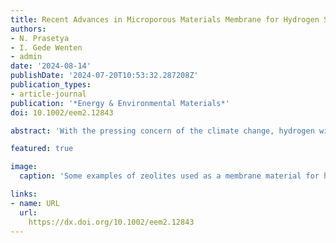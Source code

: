 ```yaml
---
title: Recent Advances in Microporous Materials Membrane for Hydrogen Separation against Light Gases
authors:
- N. Prasetya
- I. Gede Wenten
- admin
date: '2024-08-14'
publishDate: '2024-07-20T10:53:32.287208Z'
publication_types:
- article-journal
publication: '*Energy & Environmental Materials*'
doi: 10.1002/eem2.12843

abstract: 'With the pressing concern of the climate change, hydrogen will undoubtedly play an essential role in the future to accelerate the way out from fossil fuel-based economy. In this case, the role of membrane-based separation cannot be neglected since, compared with other conventional process, membrane-based process is more effective and consumes less energy. Regarding this, metal-based membranes, particularly palladium, are usually employed for hydrogen separation because of its high selectivity. However, with the advancement of various microporous materials, they could challenge the status quo of the metal-based membranes since they could offer both high hydrogen permeability and selectivity while also relatively cheaper to be produced. In this article, the advancement of five main microporous material membranes, namely silica-based membranes, zeolite membranes, carbon-based membranes, metal organic frameworks/covalent organic frameworks (MOF/COF) membranes and microporous polymeric membranes are extensively discussed. Their performances for hydrogen separation are then summarized to give further insights regarding the pathway that should be taken to direct the research direction in the future.'

featured: true

image:
  caption: 'Some examples of zeolites used as a membrane material for hydrogen separation'

links:
- name: URL
  url: 
    https://dx.doi.org/10.1002/eem2.12843
---
```

